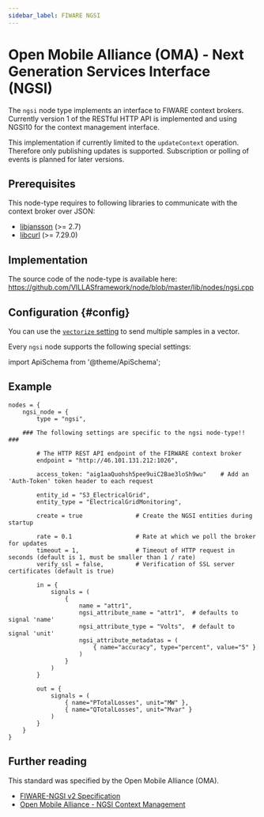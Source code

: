 ```yaml
---
sidebar_label: FIWARE NGSI
---
```


# Open Mobile Alliance (OMA) - Next Generation Services Interface (NGSI)

The `ngsi` node type implements an interface to FIWARE context brokers.
Currently version 1 of the RESTful HTTP API is implemented and using NGSI10 for the context management interface.

This implementation if currently limited to the `updateContext` operation.
Therefore only publishing updates is supported. Subscription or polling of events is planned for later versions.

## Prerequisites

This node-type requires to following libraries to communicate with the context broker over JSON:

- [libjansson](http://www.digip.org/jansson/) (>= 2.7)
- [libcurl](https://curl.haxx.se/libcurl/) (>= 7.29.0)

## Implementation

The source code of the node-type is available here:
https://github.com/VILLASframework/node/blob/master/lib/nodes/ngsi.cpp

## Configuration {#config}

You can use the [`vectorize` setting](../config/nodes.md#vectorize) to send multiple samples in a vector.

Every `ngsi` node supports the following special settings:

import ApiSchema from '@theme/ApiSchema';

<ApiSchema id="node" example pointer="#/components/schemas/ngsi" />

## Example

``` url="external/node/etc/examples/nodes/ngsi.conf" title="node/etc/examples/nodes/ngsi.conf"
nodes = {
	ngsi_node = {
		type = "ngsi",

	### The following settings are specific to the ngsi node-type!! ###

		# The HTTP REST API endpoint of the FIRWARE context broker
		endpoint = "http://46.101.131.212:1026",

		access_token: "aig1aaQuohsh5pee9uiC2Bae3loSh9wu"	# Add an 'Auth-Token' token header to each request

		entity_id = "S3_ElectricalGrid",
		entity_type = "ElectricalGridMonitoring",

		create = true				# Create the NGSI entities during startup

		rate = 0.1					# Rate at which we poll the broker for updates
		timeout = 1,				# Timeout of HTTP request in seconds (default is 1, must be smaller than 1 / rate)
		verify_ssl = false,			# Verification of SSL server certificates (default is true)

		in = {
			signals = (
				{
					name = "attr1",
					ngsi_attribute_name = "attr1",	# defaults to signal 'name'
					ngsi_attribute_type = "Volts",	# default to signal 'unit'
					ngsi_attribute_metadatas = (
						{ name="accuracy", type="percent", value="5" }
					)
				}
			)
		}

		out = {
			signals = (
				{ name="PTotalLosses", unit="MW" },
				{ name="QTotalLosses", unit="Mvar" }
			)
		}
	}
}
```

## Further reading

This standard was specified by the Open Mobile Alliance (OMA).

- [FIWARE-NGSI v2 Specification](http://fiware.github.io/specifications/ngsiv2/stable/)
- [Open Mobile Alliance - NGSI Context Management](http://www.openmobilealliance.org/release/ngsi/v1_0-20120529-a/oma-ts-ngsi_context_management-v1_0-20120529-a.pdf)
